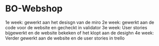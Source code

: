 # BO-Webshop
1e week: gewerkt aan het desisgn van de miro
2e week: gewerkt aan de code voor de website en gecheckt in validator
3e week: User stories bijgewerkt en de website bekeken of het klopt aan de desighn
4e week: Verder gewerkt aan de website en de user stories in trello
